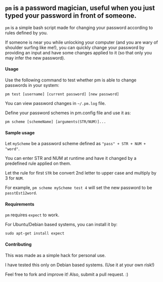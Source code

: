 ## `pm` is a password magician, useful when you just typed your password in front of someone.

`pm` is a simple bash script made for changing your password according to rules defined by you.

If someone is near you while unlocking your computer (and you are wary of shoulder surfing like me!), you can quickly change your password by providing an input and have some changes applied to it (so that only you may infer the new password).

#### Usage

Use the following command to test whether pm is able to change passwords in your system:

```
pm test [username] [current password] [new password]
```

You can view password changes in `~/.pm.log` file.

Define your password schemes in pm.config file and use it as:

```
pm scheme [schemeName] [arguments(STR/NUM)]...
```

#### Sample usage

Let `myScheme` be a password scheme defined as `"pass" + STR + NUM + "word"`.

You can enter STR and NUM at runtime and have it changed by a predefined rule applied on them.

Let the rule for first `STR` be convert 2nd letter to upper case and multiply by 3 for `NUM`.

For example, `pm scheme myScheme test 4` will set the new password to be `passtEst12word`.

#### Requirements

`pm` requires `expect` to work.

For Ubuntu/Debian based systems, you can install it by:

```
sudo apt-get install expect
```

#### Contributing

This was made as a simple hack for personal use.

I have tested this only on Debian based systems. (Use it at your own risk!)

Feel free to fork and improve it! Also, submit a pull request. :)
